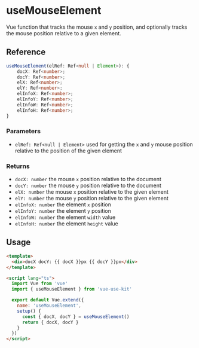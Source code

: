 # useMouseElement

Vue function that tracks the mouse `x` and `y` position,
and optionally tracks the mouse position relative to a given element.

## Reference

```typescript
useMouseElement(elRef: Ref<null | Element>): {
    docX: Ref<number>;
    docY: Ref<number>;
    elX: Ref<number>;
    elY: Ref<number>;
    elInfoX: Ref<number>;
    elInfoY: Ref<number>;
    elInfoW: Ref<number>;
    elInfoH: Ref<number>;
}
```

### Parameters

- `elRef: Ref<null | Element>` used for getting the `x` and `y` mouse position relative to the position of the given element

### Returns

- `docX: number` the mouse `x` position relative to the document
- `docY: number` the mouse `y` position relative to the document
- `elX: number` the mouse `x` position relative to the given element
- `elY: number` the mouse `y` position relative to the given element
- `elInfoX: number` the element `x` position
- `elInfoY: number` the element `y` position
- `elInfoW: number` the element `width` value
- `elInfoH: number` the element `height` value

## Usage

```html
<template>
  <div>docX docY: {{ docX }}px {{ docY }}px</div>
</template>

<script lang="ts">
  import Vue from 'vue'
  import { useMouseElement } from 'vue-use-kit'

  export default Vue.extend({
    name: 'useMouseElement',
    setup() {
      const { docX, docY } = useMouseElement()
      return { docX, docY }
    }
  })
</script>
```
